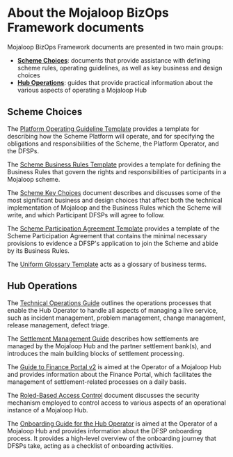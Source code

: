 # About the Mojaloop BizOps Framework documents

Mojaloop BizOps Framework documents are presented in two main groups:

* [**Scheme Choices**](#scheme-choices): documents that provide assistance with defining scheme rules, operating guidelines, as well as key business and design choices
* [**Hub Operations**](#hub-operations): guides that provide practical information about the various aspects of operating a Mojaloop Hub

## Scheme Choices

The [Platform Operating Guideline Template](/Scheme/platform-operating-guideline.md) provides a template for describing how the Scheme Platform will operate, and for specifying the obligations and responsibilities of the Scheme, the Platform Operator, and the DFSPs.

The [Scheme Business Rules Template](/Scheme/scheme-business-rules.md) provides a template for defining the Business Rules that govern the rights and responsibilities of participants in a Mojaloop scheme.

The [Scheme Key Choices](/Scheme/scheme-key-choices.md) document describes and discusses some of the most significant business and design choices that affect both the technical implementation of Mojaloop and the Business Rules which the Scheme will write, and which Participant DFSPs will agree to follow.

The [Scheme Participation Agreement Template](/Scheme/scheme-participation-agreement.md) provides a template of the Scheme Participation Agreement that contains the minimal necessary provisions to evidence a DFSP's application to join the Scheme and abide by its Business Rules.

The [Uniform Glossary Template](/Scheme/scheme-uniform-glossary.md) acts as a glossary of business terms. 

## Hub Operations

The [Technical Operations Guide](/huboperations/techops/tech-ops-introduction.md) outlines the operations processes that enable the Hub Operator to handle all aspects of managing a live service, such as incident management, problem management, change management, release management, defect triage.

The [Settlement Management Guide](/huboperations/settlement/settlement-management-introduction.md) describes how settlements are managed by the Mojaloop Hub and the partner settlement bank(s), and introduces the main building blocks of settlement processing.

The [Guide to Finance Portal v2](/huboperations/portalv2/busops-portal-introduction.md) is aimed at the Operator of a Mojaloop Hub and provides information about the Finance Portal, which facilitates the management of settlement-related processes on a daily basis.

The [Roled-Based Access Control](/huboperations/rbac/Role-based-access-control.md) document discusses the security mechanism employed to control access to various aspects of an operational instance of a Mojaloop Hub. 

The [Onboarding Guide for the Hub Operator](/huboperations/onboarding/onboarding-introduction.md) is aimed at the Operator of a Mojaloop Hub and provides information about the DFSP onboarding process. It provides a high-level overview of the onboarding journey that DFSPs take, acting as a checklist of onboarding activities.
